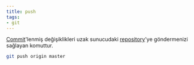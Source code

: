 ```yaml
---
title: push
tags:
- git
---
```


[Commit](/commit)'lenmiş değişiklikleri uzak sunucudaki [repository](/repository)'ye göndermenizi sağlayan komuttur.

```bash
git push origin master
```
